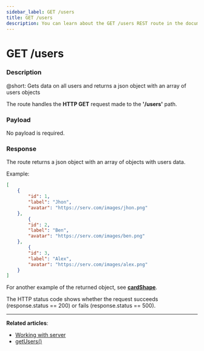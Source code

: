 ```yaml
---
sidebar_label: GET /users
title: GET /users
description: You can learn about the GET /users REST route in the documentation of the DHTMLX JavaScript Kanban library. Browse developer guides and API reference, try out code examples and live demos, and download a free 30-day evaluation version of DHTMLX Kanban.
---
```


# GET /users

### Description

@short: Gets data on all users and returns a json object with an array of users objects

The route handles the **HTTP GET** request made to the **'/users'** path.

### Payload

No payload is required.

### Response

The route returns a json object with an array of objects with users data. 

Example:

~~~json
[
    {
        "id": 1,
        "label": "Jhon",
        "avatar": "https://serv.com/images/jhon.png"
    },
        {
        "id": 2,
        "label": "Ben",
        "avatar": "https://serv.com/images/ben.png"
    },
        {
        "id": 3,
        "label": "Alex",
        "avatar": "https://serv.com/images/alex.png"
    }
]
~~~

For another example of the returned object, see [**cardShape**](api/config/js_kanban_cardshape_config.md).

The HTTP status code shows whether the request succeeds (response.status == 200) or fails (response.status == 500).

---

**Related articles**:
- [Working with server](guides/working_with_server.md)
- [getUsers()](api/provider/rest_methods/js_kanban_getusers_method.md)
